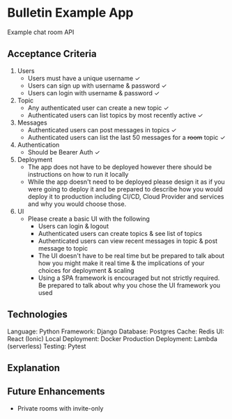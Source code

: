 Bulletin Example App
====================

Example chat room API 


Acceptance Criteria
-------------------

1. Users
    * Users must have a unique username ✓
    * Users can sign up with username & password ✓
    * Users can login with username & password ✓
2. Topic
    * Any authenticated user can create a new topic ✓
    * Authenticated users can list topics by most recently active ✓
3. Messages
    * Authenticated users can post messages in topics ✓
    * Authenticated users can list the last 50 messages for a ~~room~~ topic ✓
4. Authentication
    * Should be Bearer Auth ✓
5. Deployment
    * The app does not have to be deployed however there should be instructions on how to run it locally
    * While the app doesn't need to be deployed please design it as if you were going to deploy it and be prepared to describe how you would deploy it to production including CI/CD, Cloud Provider and services and why you would choose those.
6. UI
    * Please create a basic UI with the following
        * Users can login & logout
        * Authenticated users can create topics & see list of topics
        * Authenticated users can view recent messages in topic & post message to topic
        * The UI doesn't have to be real time but be prepared to talk about how you might make it real time & the implications of your choices for deployment & scaling
        * Using a SPA framework is encouraged but not strictly required. Be prepared to talk about why you chose the UI framework you used
        
        
Technologies
------------

Language: Python
Framework: Django
Database: Postgres
Cache: Redis
UI: React (Ionic)
Local Deployment: Docker
Production Deployment: Lambda (serverless)
Testing: Pytest


Explanation
-----------



Future Enhancements
-------------------

- Private rooms with invite-only